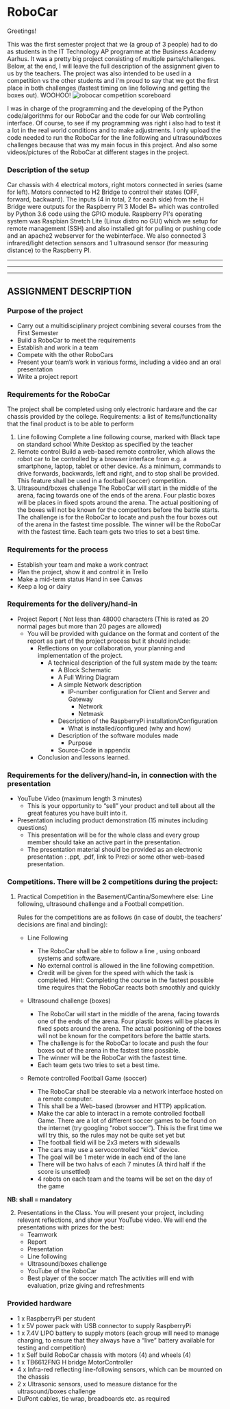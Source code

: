 # RoboCar

Greetings!

This was the first semester project that we (a group of 3 people) had to do as students in the IT Technology AP programme at the Business Academy Aarhus. It was a pretty big project consisting of multiple parts/challenges. Below, at the end, I will leave the full description of the assignment given to us by the teachers. The project was also intended to be used in a competition vs the other students and i'm proud to say that we got the first place in both challenges (fastest timing on line following and getting the boxes out). WOOHOO! ![robocar competition scoreboard](https://user-images.githubusercontent.com/47772881/53250000-c7c5f600-36b9-11e9-944e-56a23b9482ce.jpg)


I was in charge of the programming and the developing of the Python code/algorithms for our RoboCar and the code for our Web controlling interface. Of course, to see if my programming was right i also had to test it a lot in the real world conditions and to make adjustments. I only upload the code needed to run the RoboCar for the line following and ultrasound/boxes challenges because that was my main focus in this project. And also some videos/pictures of the RoboCar at different stages in the project.

### Description of the setup

Car chassis with 4 electrical motors, right motors connected in series (same for left). Motors connected to H2 Bridge to control their states (OFF, forward, backward). The inputs (4 in total, 2 for each side) from the H Bridge were outputs for the Raspberry PI 3 Model B+ which was controlled by Python 3.6 code using the GPIO module. Raspberry PI's operating system was Raspbian Stretch Lite (Linux distro no GUI) which we setup for remote management (SSH) and also installed git for pulling or pushing code and an apache2 webserver for the webinterface. We also connected 3 infrared/light detection sensors and 1 ultrasound sensor (for measuring distance) to the Raspberry PI. 

-----------------------------------------------------------------------------------
-----------------------------------------------------------------------------------
-----------------------------------------------------------------------------------
## ASSIGNMENT DESCRIPTION


### Purpose of the project

- Carry out a multidisciplinary project combining several courses from the First Semester
- Build a RoboCar to meet the requirements
- Establish and work in a team
- Compete with the other RoboCars
- Present your team’s work in various forms, including a video and an oral presentation
- Write a project report


### Requirements for the RoboCar

The project shall be completed using only electronic hardware and the car chassis provided by the college.
Requirements: a list of items/functionality that the final product is to be able to perform
1) Line following
Complete a line following course, marked with Black tape on standard school White Desktop as specified by the teacher
2) Remote control
Build a web-based remote controller, which allows the robot car to be controlled by a browser interface from e.g. a smartphone, laptop, tablet or other device. As a minimum, commands to drive forwards, backwards, left and right, and to stop shall be provided. This feature shall be used in a football (soccer) competition.
3) Ultrasound/boxes challenge
The RoboCar will start in the middle of the arena, facing towards one of the ends of the arena. Four plastic boxes will be places in fixed spots around the arena. The actual positioning of the boxes will not be known for the competitors before the battle starts.
The challenge is for the RoboCar to locate and push the four boxes out of the arena in the fastest time possible.
The winner will be the RoboCar with the fastest time.
Each team gets two tries to set a best time.


### Requirements for the process

- Establish your team and make a work contract
- Plan the project, show it and control it in Trello
- Make a mid-term status Hand in see Canvas
- Keep a log or dairy


### Requirements for the delivery/hand-in

- Project Report ( Not less than 48000 characters (This is rated as 20 normal pages but more than 20 pages are allowed)
  - You will be provided with guidance on the format and content of the report as part of the project process but it should include:
    - Reflections on your collaboration, your planning and implementation of the project.
      - A technical description of the full system made by the team:
        - A Block Schematic
        - A Full Wiring Diagram
        - A simple Network description
          - IP-number configuration for Client and Server and Gateway
            - Network
            - Netmask
        - Description of the RaspberryPi installation/Configuration
          - What is installed/configured (why and how)
        - Description of the software modules made
          - Purpose
        - Source-Code in appendix
    - Conclusion and lessons learned.


### Requirements for the delivery/hand-in, in connection with the presentation

- YouTube Video (maximum length 3 minutes)
  - This is your opportunity to “sell” your product and tell about all the great features you have built into it.
- Presentation including product demonstration (15 minutes including questions)
  - This presentation will be for the whole class and every group member should take an active part in the presentation.
  - The presentation material should be provided as an electronic presentation : .ppt, .pdf, link to Prezi or some other web-based presentation.


### Competitions. There will be 2 competitions during the project:

1. Practical Competition in the Basement/Cantina/Somewhere else: Line following, ultrasound challenge and a Football competition.

    Rules for the competitions are as follows (in case of doubt, the teachers’ decisions are final and binding):

    - Line Following
        - The RoboCar shall be able to follow a line , using onboard systems and software.
        - No external control is allowed in the line following competition.
        - Credit will be given for the speed with which the task is completed. Hint: Completing the course in the fastest possible time requires that the RoboCar reacts both smoothly and quickly

    - Ultrasound challenge (boxes)
        - The RoboCar will start in the middle of the arena, facing towards one of the ends of the arena. Four plastic boxes will be places in fixed spots around the arena. The actual positioning of the boxes will not be known for the competitors before the battle starts.
        - The challenge is for the RoboCar to locate and push the four boxes out of the arena in the fastest time possible.
        - The winner will be the RoboCar with the fastest time.
        - Each team gets two tries to set a best time.

    - Remote controlled Football Game (soccer)
        - The RoboCar shall be steerable via a network interface hosted on a remote computer.
        - This shall be a Web-based (browser and HTTP) application.
        - Make the car able to interact in a remote controlled football Game. There are a lot of
        different soccer games to be found on the internet (try googling “robot soccer”). This is the first time we will try this, so the rules may not be quite set yet but
        - The football field will be 2x3 meters with sidewalls
        - The cars may use a servocontrolled “kick” device.
        - The goal will be 1 meter wide in each end of the lane
        - There will be two halvs of each 7 minutes (A third half if the score is unsettled)
        - 4 robots on each team and the teams will be set on the day of the game

  **NB: shall = mandatory**

2. Presentations in the Class. You will present your project, including relevant reflections, and show your YouTube video. We will end the presentations with prizes for the best:
    - Teamwork
    - Report
    - Presentation
    - Line following
    - Ultrasound/boxes challenge
    - YouTube of the RoboCar
    - Best player of the soccer match
     The activities will end with evaluation, prize giving and refreshments

### Provided hardware
- 1 x RaspberryPi per student
- 1 x 5V power pack with USB connector to supply RaspberryPi
- 1 x 7.4V LIPO battery to supply motors (each group will need to manage charging, to ensure that they always have a “live” battery available for testing and competition)
- 1 x Self build RoboCar chassis with motors (4) and wheels (4)
- 1 x TB6612FNG H bridge MotorController
- 4 x Infra-red reflecting line-following sensors, which can be mounted on the chassis
- 2 x Ultrasonic sensors, used to measure distance for the ultrasound/boxes challenge
- DuPont cables, tie wrap, breadboards etc. as required
